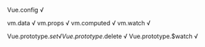 Vue.config √

vm.data √
vm.props √
vm.computed √
vm.watch √

Vue.prototype.$set √
Vue.prototype.$delete √
Vue.prototype.$watch √